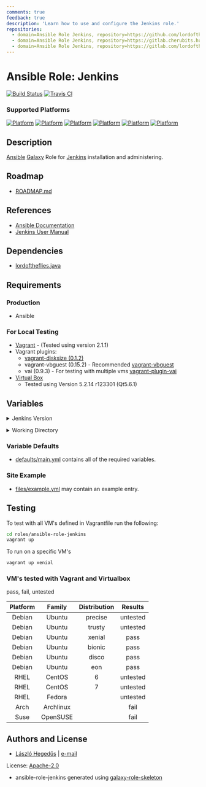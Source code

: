 ```yaml
---
comments: true
feedback: true
description: 'Learn how to use and configure the Jenkins role.'
repositories:
  - domain=Ansible Role Jenkins, repository=https://github.com/lordoftheflies/jenkins
  - domain=Ansible Role Jenkins, repository=https://gitlab.cherubits.hu/oss/ansible-galaxy-roles/ansible-role-jenkins
  - domain=Ansible Role Jenkins, repository=https://gitlab.com/lordoftheflies/ansible-role-jenkins  
---
```


# Ansible Role: Jenkins

[![Build Status](https://travis-ci.org/lordoftheflies/jenkins.svg?branch=master)](https://travis-ci.org/lordoftheflies/jenkins)
[![Travis CI](http://img.shields.io/travis/lordoftheflies/jenkins/default.svg?style=flat)](http://travis-ci.org/lordoftheflies/jenkins/default)

### Supported Platforms

[![Platform](http://img.shields.io/badge/platforms-debian%20/%20ubuntu-yellowgreen.svg?style=flat)](#)
[![Platform](http://img.shields.io/badge/platforms-debian%20/%20debian-yellowgreen.svg?style=flat)](#)
[![Platform](http://img.shields.io/badge/platforms-rhel%20/%20centos-yellowgreen.svg?style=flat)](#)
[![Platform](http://img.shields.io/badge/platforms-rhel%20/%20fedora-yellowgreen.svg?style=flat)](#)
[![Platform](http://img.shields.io/badge/platforms-archlinux%20/%20archlinux-yellowgreen.svg?style=flat)](#)
[![Platform](http://img.shields.io/badge/platforms-suse%20/%20opensuse-yellowgreen.svg?style=flat)](#)

## Description

[Ansible](https://www.ansible.com/) [Galaxy](https://galaxy.ansible.com/) Role for [Jenkins](https://jenkins.io/) installation and administering.

## Roadmap

* [ROADMAP.md](ROADMAP.md)

## References

* [Ansible Documentation](https://docs.ansible.com/)
* [Jenkins User Manual](https://jenkins.io/doc/)

## Dependencies

* [lordoftheflies.java](https://galaxy.ansible.com/lordoftheflies/java)

## Requirements 

### Production

* Ansible

### For Local Testing

* [Vagrant](https://www.vagrantup.com/) - (Tested using version 2.1.1)
* Vagrant plugins:
  * [vagrant-disksize (0.1.2)](https://github.com/sprotheroe/vagrant-disksize)
  * vagrant-vbguest (0.15.2) - Recommended [vagrant-vbguest](https://github.com/cjsteel/vagrant-vbguest)
  * vai (0.9.3) - For testing with multiple vms [vagrant-plugin-vai](https://github.com/cjsteel/vagrant-plugin-vai) 
* [Virtual Box](https://www.virtualbox.org/)
  * Tested using Version 5.2.14 r123301 (Qt5.6.1) 

## Variables

<p>

<details>

<summary>Jenkins Version</summary>

#### Jenkins version

Version of Jenkins, which will be installed by the role.

</details>

</p>

<p>

<details>

<summary>Working Directory</summary>

#### Working Directory

Working directory for Jenkins installation.

</details>

</p>

### Variable Defaults

* [defaults/main.yml](defaults/main.yml) contains all of the required variables.

### Site Example

* [files/example.yml](files/example.yml) may contain an example entry.

## Testing

To test with all VM's defined in Vagrantfile run the following:

```bash
cd roles/ansible-role-jenkins
vagrant up
```

To run on a specific VM's
```bash
vagrant up xenial
```

### VM's tested with Vagrant and Virtualbox

pass, fail, untested

| Platform | Family | Distribution | Results  |
| :---: | :---: | :---: | :---: |
| Debian | Ubuntu | precise | untested |
| Debian | Ubuntu | trusty | untested |
| Debian | Ubuntu | xenial | pass |
| Debian | Ubuntu | bionic | pass |
| Debian | Ubuntu | disco | pass |
| Debian | Ubuntu | eon | pass |
| RHEL | CentOS | 6 | untested |
| RHEL | CentOS | 7 | untested |
| RHEL | Fedora | | untested |
| Arch | Archlinux |  | fail |
| Suse | OpenSUSE |  | fail |

## Authors and License

- [László Hegedűs](https://portal.cherubits.hu/) | [e-mail](mailto:laszlo.hegedus@cherubits.hu)

License: [Apache-2.0](LICENSE)
* ansible-role-jenkins generated using [galaxy-role-skeleton](https://github.com/cjsteel/galaxy-role-skeleton)
